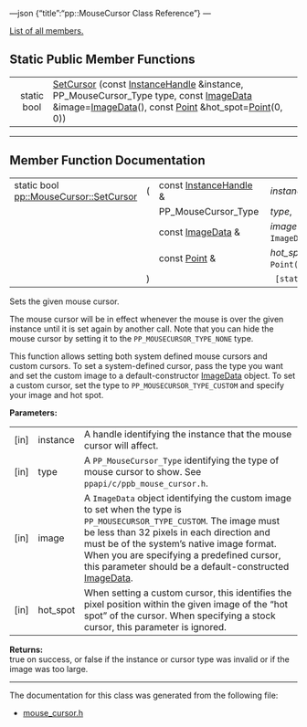 —json {“title”:“pp::MouseCursor Class Reference”} —

[List of all members.](/docs/native-client/pepper_beta/cpp/classpp_1_1_mouse_cursor-members/)

Static Public Member Functions
------------------------------

<table><tbody><tr class="odd"><td style="text-align: right;">static bool </td><td><a href="/docs/native-client/pepper_beta/cpp/classpp_1_1_mouse_cursor#a94fc61cd6f995af87e1bf198c3fe788d" class="el">SetCursor</a> (const <a href="/docs/native-client/pepper_beta/cpp/classpp_1_1_instance_handle/" class="el">InstanceHandle</a> &amp;instance, PP_MouseCursor_Type type, const <a href="/docs/native-client/pepper_beta/cpp/classpp_1_1_image_data/" class="el">ImageData</a> &amp;image=<a href="/docs/native-client/pepper_beta/cpp/classpp_1_1_image_data/" class="el">ImageData</a>(), const <a href="/docs/native-client/pepper_beta/cpp/classpp_1_1_point/" class="el">Point</a> &amp;hot_spot=<a href="/docs/native-client/pepper_beta/cpp/classpp_1_1_point/" class="el">Point</a>(0, 0))</td></tr></tbody></table>

------------------------------------------------------------------------

Member Function Documentation
-----------------------------

<span id="a94fc61cd6f995af87e1bf198c3fe788d" class="anchor" style="margin: 0;"></span>

<table><tbody><tr class="odd"><td>static bool <a href="/docs/native-client/pepper_beta/cpp/classpp_1_1_mouse_cursor#a94fc61cd6f995af87e1bf198c3fe788d" class="el">pp::MouseCursor::SetCursor</a></td><td>(</td><td>const <a href="/docs/native-client/pepper_beta/cpp/classpp_1_1_instance_handle/" class="el">InstanceHandle</a> &amp; </td><td><em>instance</em>,</td></tr><tr class="even"><td></td><td></td><td>PP_MouseCursor_Type </td><td><em>type</em>,</td></tr><tr class="odd"><td></td><td></td><td>const <a href="/docs/native-client/pepper_beta/cpp/classpp_1_1_image_data/" class="el">ImageData</a> &amp; </td><td><em>image</em> = <code>ImageData()</code>,</td></tr><tr class="even"><td></td><td></td><td>const <a href="/docs/native-client/pepper_beta/cpp/classpp_1_1_point/" class="el">Point</a> &amp; </td><td><em>hot_spot</em> = <code>Point(0, 0)</code> </td></tr><tr class="odd"><td></td><td>)</td><td></td><td><code> [static]</code></td></tr></tbody></table>

Sets the given mouse cursor.

The mouse cursor will be in effect whenever the mouse is over the given instance until it is set again by another call. Note that you can hide the mouse cursor by setting it to the `PP_MOUSECURSOR_TYPE_NONE` type.

This function allows setting both system defined mouse cursors and custom cursors. To set a system-defined cursor, pass the type you want and set the custom image to a default-constructor <a href="/docs/native-client/pepper_beta/cpp/classpp_1_1_image_data/" class="el">ImageData</a> object. To set a custom cursor, set the type to `PP_MOUSECURSOR_TYPE_CUSTOM` and specify your image and hot spot.

**Parameters:**  

<table><tbody><tr class="odd"><td>[in]</td><td>instance</td><td>A handle identifying the instance that the mouse cursor will affect.</td></tr><tr class="even"><td>[in]</td><td>type</td><td>A <code>PP_MouseCursor_Type</code> identifying the type of mouse cursor to show. See <code>ppapi/c/ppb_mouse_cursor.h</code>.</td></tr><tr class="odd"><td>[in]</td><td>image</td><td>A <code>ImageData</code> object identifying the custom image to set when the type is <code>PP_MOUSECURSOR_TYPE_CUSTOM</code>. The image must be less than 32 pixels in each direction and must be of the system’s native image format. When you are specifying a predefined cursor, this parameter should be a default-constructed <a href="/docs/native-client/pepper_beta/cpp/classpp_1_1_image_data/" class="el">ImageData</a>.</td></tr><tr class="even"><td>[in]</td><td>hot_spot</td><td>When setting a custom cursor, this identifies the pixel position within the given image of the “hot spot” of the cursor. When specifying a stock cursor, this parameter is ignored.</td></tr></tbody></table>

**Returns:**  
true on success, or false if the instance or cursor type was invalid or if the image was too large.

------------------------------------------------------------------------

The documentation for this class was generated from the following file:

-   <a href="/docs/native-client/pepper_beta/cpp/mouse__cursor_8h/" class="el">mouse_cursor.h</a>
